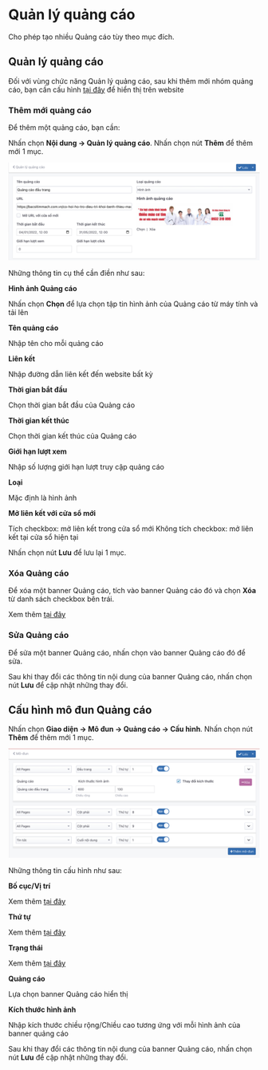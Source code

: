 # Quản lý quảng cáo

Cho phép tạo nhiều Quảng cáo tùy theo mục đích.

## Quản lý quảng cáo

Đối với vùng chức năng Quản lý quảng cáo, sau khi thêm mới nhóm quảng cáo, bạn cần cấu hình [tại đây](https://simplemag.osd.vn/docs/catalog/ads#c%E1%BA%A5u-h%C3%ACnh-m%C3%B4-%C4%91un-qu%E1%BA%A3ng-c%C3%A1o) để hiển thị trên website

### Thêm mới quảng cáo

Để thêm một quảng cáo, bạn cần:

Nhấn chọn **Nội dung -> Quản lý quảng cáo**. Nhấn chọn nút **Thêm** để thêm mới 1 mục.

![quang-cao.jpg](img/quang-cao.jpg)

Những thông tin cụ thể cần điền như sau:

**Hình ảnh Quảng cáo**

Nhấn chọn **Chọn** để lựa chọn tập tin hình ảnh của Quảng cáo từ máy tính và tải lên

**Tên quảng cáo**

Nhập tên cho mỗi quảng cáo

**Liên kết**

Nhập đường dẫn liên kết đến website bất kỳ

**Thời gian bắt đầu**

Chọn thời gian bắt đầu của Quảng cáo

**Thời gian kết thúc**

Chọn thời gian kết thúc của Quảng cáo

**Giới hạn lượt xem**

Nhập số lượng giới hạn lượt truy cập quảng cáo

**Loại**

Mặc định là hình ảnh

**Mở liên kết với cửa sổ mới**

Tích checkbox: mở liên kết trong cửa sổ mới
Không tích checkbox: mở liên kết tại cửa sổ hiện tại

Nhấn chọn nút **Lưu** để lưu lại 1 mục.

### Xóa Quảng cáo

Để xóa một banner Quảng cáo, tích vào banner Quảng cáo đó và chọn **Xóa** từ danh sách checkbox bên trái.

Xem thêm [tại đây](https://simplemag.osd.vn/docs/common/logic#x%C3%B3a-c%C3%A1c-m%E1%BB%A5c-c%C3%A1c-th%C3%A0nh-ph%E1%BA%A7n-th%C3%B4ng-tin)

### Sửa Quảng cáo

Để sửa một banner Quảng cáo, nhấn chọn vào banner Quảng cáo đó để sửa.

Sau khi thay đổi các thông tin nội dung của banner Quảng cáo, nhấn chọn nút **Lưu** để cập nhật những thay đổi.

## Cấu hình mô đun Quảng cáo

Nhấn chọn **Giao diện -> Mô đun -> Quảng cáo -> Cấu hình**. Nhấn chọn nút **Thêm** để thêm mới 1 mục.

![quang-cao-1.jpg](img/quang-cao-1.jpg)

Những thông tin cấu hình như sau:

**Bố cục/Vị trí**

Xem thêm [tại đây](https://simplemag.osd.vn/docs/common/logic#b%E1%BB%91-c%E1%BB%A5c-v%C3%A0-v%E1%BB%8B-tr%C3%AD)

**Thứ tự**

Xem thêm [tại đây](https://simplemag.osd.vn/docs/common/logic/#th%E1%BB%A9-t%E1%BB%B1-s%E1%BA%AFp-x%E1%BA%BFp-l%C3%A0-s%E1%BB%91-ch%E1%BB%89-%C4%91%E1%BB%8Bnh)

**Trạng thái**

Xem thêm [tại đây](https://simplemag.osd.vn/docs/common/logic/#tr%E1%BA%A1ng-th%C3%A1i)

**Quảng cáo**

Lựa chọn banner Quảng cáo hiển thị

**Kích thước hình ảnh**

Nhập kích thước chiều rộng/Chiều cao tương ứng với mỗi hình ảnh của banner quảng cáo

Sau khi thay đổi các thông tin nội dung của banner Quảng cáo, nhấn chọn nút **Lưu** để cập nhật những thay đổi.
